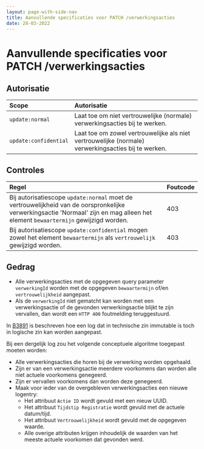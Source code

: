 ```yaml
---
layout: page-with-side-nav
title: Aanvullende specificaties voor PATCH /verwerkingsacties
date: 28-03-2022
---
```


# Aanvullende specificaties voor PATCH /verwerkingsacties

## Autorisatie

| Scope | Autorisatie | 
| :---- | :---- |
| `update:normal` | Laat toe om niet vertrouwelijke (normale) verwerkingsacties bij te werken. 
| `update:confidential` | Laat toe om zowel vertrouwelijke als niet vertrouwelijke (normale) verwerkingsacties bij te werken.

## Controles

| Regel | Foutcode |
| :---- | :---- |
| Bij autorisatiescope `update:normal` moet de vertrouwelijkheid van de oorspronkelijke verwerkingsactie 'Normaal' zijn en mag alleen het element `bewaartermijn` gewijzigd worden. | 403 |
| Bij autorisatiescope `update:confidential` mogen zowel het element `bewaartermijn` als `vertrouwelijk` gewijzigd worden. | 403 |

## Gedrag

* Alle verwerkingsacties met de opgegeven query parameter `verwerkingId` worden met de opgegeven `bewaartermijn` of/en `vertrouwelijkheid` aangepast.
* Als de `verwerkingId` niet gematcht kan worden met een verwerkingsactie of de gevonden verwerkingsactie blijkt te zijn vervallen, dan wordt een `HTTP 400` foutmelding teruggestuurd.

In [B3891](../achtergronddocumentatie/ontwerp/artefacten/3891.md) is beschreven hoe een log dat in technische zin immutable is toch in logische zin kan worden aangepast.

Bij een dergelijk log zou het volgende conceptuele algoritme toegepast moeten worden:
* Alle verwerkingsacties die horen bij de verwerking worden opgehaald.
* Zijn er van een verwerkingsactie meerdere voorkomens dan worden alle niet actuele voorkomens genegeerd.
* Zijn er vervallen voorkomens dan worden deze genegeerd.
* Maak voor ieder van de overgebleven verwerkingsacties een nieuwe logentry:
    * Het attribuut `Actie ID` wordt gevuld met een nieuw UUID.
    * Het attribuut `Tijdstip Registratie` wordt gevuld met de actuele datum/tijd.
	* Het attribuut `Vertrouwelijkheid` wordt gevuld met de opgegeven waarde.
    * Alle overige attributen krijgen inhoudelijk de waarden van het meeste actuele voorkomen dat gevonden werd.
